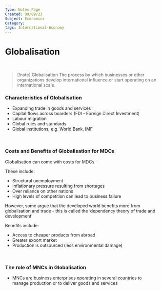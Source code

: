 ```yaml
---
Type: Notes Page
Created: 09/09/23
Subject: Economics
Category:
tags: International-Economy
---
```


# Globalisation
</br>

> [!note] Globalisation
> The process by which businesses or other organizations develop international influence or start operating on an international scale.

### Characteristics of Globalisation

- Expanding trade in goods and services
- Capital flows across boarders (FDI - Foreign Direct Investment)
- Labour migration
- Global rules and standards
- Global institutions, e.g. World Bank, IMF
</br>

### Costs and Benefits of Globalisation for MDCs

Globalisation can come with costs for MDCs. 

These include:

- Structural unemployment
- Inflationary pressure resulting from shortages
- Over reliance on other nations
- High levels of competition can lead to business failure

However, some argue that the developed world benefits more from globalisation and trade - this is called the ‘dependency theory of trade and development’

Benefits include:

- Access to cheaper products from abroad
- Greater export market
- Production is outsourced (less environmental damage)

</br>

### The role of MNCs in Globalisation

- MNCs are business enterprises operating in several countries to manage production or to deliver goods and services
